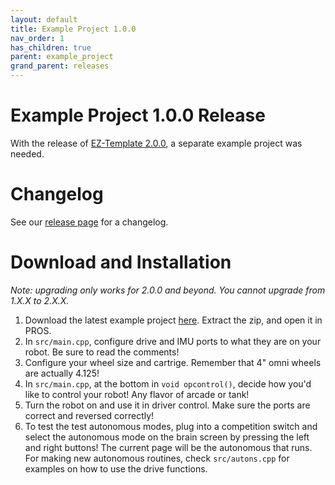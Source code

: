 ```yaml
---
layout: default
title: Example Project 1.0.0
nav_order: 1
has_children: true
parent: example_project
grand_parent: releases
---
```


# Example Project 1.0.0 Release
With the release of [EZ-Template 2.0.0](https://github.com/EZ-Robotics/EZ-Template/releases/tag/v2.0.0), a separate example project was needed.  

# Changelog   
See our [release page](https://github.com/EZ-Robotics/EZ-Template-Example/releases/tag/v1.0.0) for a changelog. 

# Download and Installation  
 *Note: upgrading only works for 2.0.0 and beyond. You cannot upgrade from 1.X.X to 2.X.X.*  
1) Download the latest example project [here](https://github.com/EZ-Robotics/EZ-Template-Example/releases/latest).  Extract the zip, and open it in PROS.   
2) In `src/main.cpp`, configure drive and IMU ports to what they are on your robot.  Be sure to read the comments!    
3) Configure your wheel size and cartrige.  Remember that 4" omni wheels are actually 4.125!    
4) In `src/main.cpp`, at the bottom in `void opcontrol()`, decide how you'd like to control your robot!  Any flavor of arcade or tank!    
5) Turn the robot on and use it in driver control.  Make sure the ports are correct and reversed correctly!    
6) To test the test autonomous modes, plug into a competition switch and select the autonomous mode on the brain screen by pressing the left and right buttons!  The current page will be the autonomous that runs.  For making new autonomous routines, check `src/autons.cpp` for examples on how to use the drive functions.  
